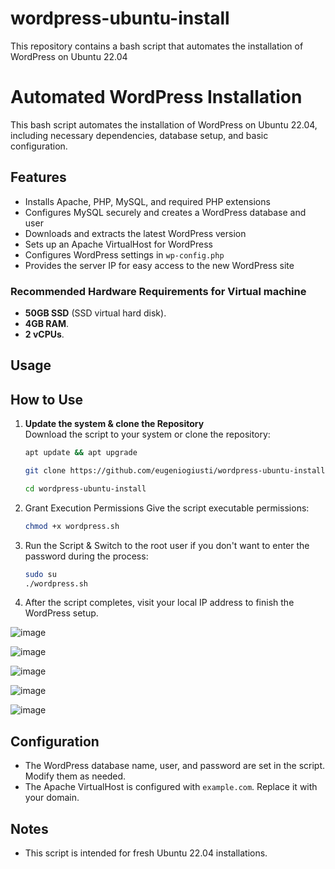 # wordpress-ubuntu-install
This repository contains a bash script that automates the installation of WordPress on Ubuntu 22.04

# Automated WordPress Installation

This bash script automates the installation of WordPress on Ubuntu 22.04, including necessary dependencies, database setup, and basic configuration.

## Features

- Installs Apache, PHP, MySQL, and required PHP extensions
- Configures MySQL securely and creates a WordPress database and user
- Downloads and extracts the latest WordPress version
- Sets up an Apache VirtualHost for WordPress
- Configures WordPress settings in `wp-config.php`
- Provides the server IP for easy access to the new WordPress site

### Recommended Hardware Requirements for Virtual machine
- **50GB SSD** (SSD virtual hard disk).
- **4GB RAM**.
- **2 vCPUs**.

## Usage

## How to Use

1. **Update the system & clone the Repository**  
   Download the script to your system or clone the repository:
   ```bash
   apt update && apt upgrade
   
   git clone https://github.com/eugeniogiusti/wordpress-ubuntu-install.git
   
   cd wordpress-ubuntu-install


2. Grant Execution Permissions
Give the script executable permissions:
   ```bash
   chmod +x wordpress.sh


3. Run the Script &
Switch to the root user if you don't want to enter the password during the process:
   ```bash
   sudo su
   ./wordpress.sh

4. After the script completes, visit your local IP address to finish the WordPress setup.

![image](https://github.com/user-attachments/assets/13956f7b-e419-42e9-a07d-1bbbba4b95c4)


![image](https://github.com/user-attachments/assets/e67d9e09-8332-4e9f-b88b-d8db4491a557)


![image](https://github.com/user-attachments/assets/8801511b-42c5-4c25-bfed-972bf5a75ef1)


![image](https://github.com/user-attachments/assets/00a7e62c-c4ea-4801-84a5-7eb1959867d8)


![image](https://github.com/user-attachments/assets/f2dd46bb-e551-48a7-9dd9-be732c9668fb)




## Configuration

- The WordPress database name, user, and password are set in the script. Modify them as needed.
- The Apache VirtualHost is configured with `example.com`. Replace it with your domain.

## Notes

- This script is intended for fresh Ubuntu 22.04 installations.
